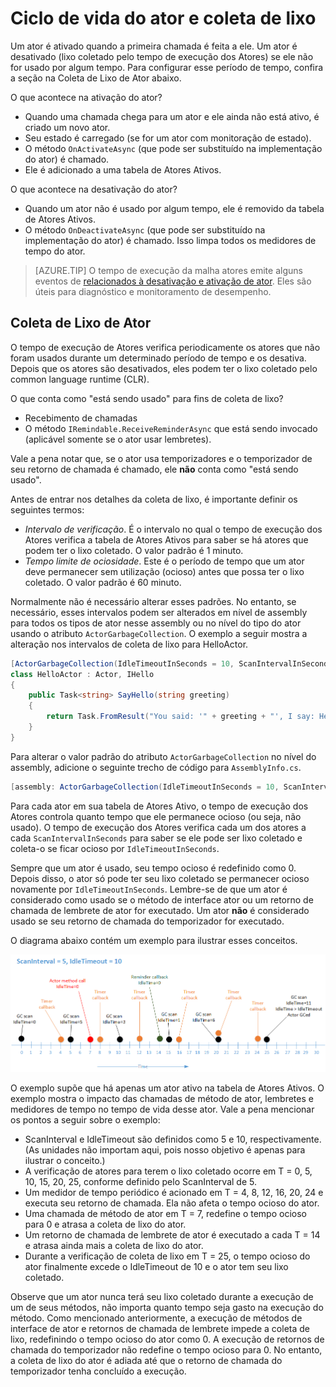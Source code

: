 <properties
   pageTitle="Ciclo de vida de Reliable Actors | Microsoft Azure"
   description="Explica o ciclo de vida e a coleta de lixo para Reliable Actors do Service Fabric"
   services="service-fabric"
   documentationCenter=".net"
   authors="myamanbh"
   manager="timlt"
   editor=""/>

<tags
   ms.service="service-fabric"
   ms.devlang="dotnet"
   ms.topic="article"
   ms.tgt_pltfrm="NA"
   ms.workload="NA"
   ms.date="03/15/2016"
   ms.author="amanbha"/>


# Ciclo de vida do ator e coleta de lixo
Um ator é ativado quando a primeira chamada é feita a ele. Um ator é desativado (lixo coletado pelo tempo de execução dos Atores) se ele não for usado por algum tempo. Para configurar esse período de tempo, confira a seção na Coleta de Lixo de Ator abaixo.

O que acontece na ativação do ator?

- Quando uma chamada chega para um ator e ele ainda não está ativo, é criado um novo ator.
- Seu estado é carregado (se for um ator com monitoração de estado).
- O método `OnActivateAsync` (que pode ser substituído na implementação do ator) é chamado.
- Ele é adicionado a uma tabela de Atores Ativos.

O que acontece na desativação do ator?

- Quando um ator não é usado por algum tempo, ele é removido da tabela de Atores Ativos.
- O método `OnDeactivateAsync` (que pode ser substituído na implementação do ator) é chamado. Isso limpa todos os medidores de tempo do ator.

> [AZURE.TIP] O tempo de execução da malha atores emite alguns eventos de [ relacionados à desativação e ativação de ator](service-fabric-reliable-actors-diagnostics.md#actor-activation-and-deactivation-events). Eles são úteis para diagnóstico e monitoramento de desempenho.

## Coleta de Lixo de Ator
O tempo de execução de Atores verifica periodicamente os atores que não foram usados durante um determinado período de tempo e os desativa. Depois que os atores são desativados, eles podem ter o lixo coletado pelo common language runtime (CLR).

O que conta como "está sendo usado" para fins de coleta de lixo?

- Recebimento de chamadas
- O método `IRemindable.ReceiveReminderAsync` que está sendo invocado (aplicável somente se o ator usar lembretes).

Vale a pena notar que, se o ator usa temporizadores e o temporizador de seu retorno de chamada é chamado, ele **não** conta como "está sendo usado".

Antes de entrar nos detalhes da coleta de lixo, é importante definir os seguintes termos:

- *Intervalo de verificação*. É o intervalo no qual o tempo de execução dos Atores verifica a tabela de Atores Ativos para saber se há atores que podem ter o lixo coletado. O valor padrão é 1 minuto.
- *Tempo limite de ociosidade*. Este é o período de tempo que um ator deve permanecer sem utilização (ocioso) antes que possa ter o lixo coletado. O valor padrão é 60 minuto.

Normalmente não é necessário alterar esses padrões. No entanto, se necessário, esses intervalos podem ser alterados em nível de assembly para todos os tipos de ator nesse assembly ou no nível do tipo do ator usando o atributo `ActorGarbageCollection`. O exemplo a seguir mostra a alteração nos intervalos de coleta de lixo para HelloActor.

```csharp
[ActorGarbageCollection(IdleTimeoutInSeconds = 10, ScanIntervalInSeconds = 2)]
class HelloActor : Actor, IHello
{
    public Task<string> SayHello(string greeting)
    {
        return Task.FromResult("You said: '" + greeting + "', I say: Hello Actors!");
    }
}
```

Para alterar o valor padrão do atributo `ActorGarbageCollection` no nível do assembly, adicione o seguinte trecho de código para `AssemblyInfo.cs`.

```csharp
[assembly: ActorGarbageCollection(IdleTimeoutInSeconds = 10, ScanIntervalInSeconds = 2)]
```

Para cada ator em sua tabela de Atores Ativo, o tempo de execução dos Atores controla quanto tempo que ele permanece ocioso (ou seja, não usado). O tempo de execução dos Atores verifica cada um dos atores a cada `ScanIntervalInSeconds` para saber se ele pode ser lixo coletado e coleta-o se ficar ocioso por `IdleTimeoutInSeconds`.

Sempre que um ator é usado, seu tempo ocioso é redefinido como 0. Depois disso, o ator só pode ter seu lixo coletado se permanecer ocioso novamente por `IdleTimeoutInSeconds`. Lembre-se de que um ator é considerado como usado se o método de interface ator ou um retorno de chamada de lembrete de ator for executado. Um ator **não** é considerado usado se seu retorno de chamada do temporizador for executado.

O diagrama abaixo contém um exemplo para ilustrar esses conceitos.

![Exemplo de tempo ocioso][1]

O exemplo supõe que há apenas um ator ativo na tabela de Atores Ativos. O exemplo mostra o impacto das chamadas de método de ator, lembretes e medidores de tempo no tempo de vida desse ator. Vale a pena mencionar os pontos a seguir sobre o exemplo:

- ScanInterval e IdleTimeout são definidos como 5 e 10, respectivamente. (As unidades não importam aqui, pois nosso objetivo é apenas para ilustrar o conceito.)
- A verificação de atores para terem o lixo coletado ocorre em T = 0, 5, 10, 15, 20, 25, conforme definido pelo ScanInterval de 5.
- Um medidor de tempo periódico é acionado em T = 4, 8, 12, 16, 20, 24 e executa seu retorno de chamada. Ela não afeta o tempo ocioso do ator.
- Uma chamada de método de ator em T = 7, redefine o tempo ocioso para 0 e atrasa a coleta de lixo do ator.
- Um retorno de chamada de lembrete de ator é executado a cada T = 14 e atrasa ainda mais a coleta de lixo do ator.
- Durante a verificação de coleta de lixo em T = 25, o tempo ocioso do ator finalmente excede o IdleTimeout de 10 e o ator tem seu lixo coletado.

Observe que um ator nunca terá seu lixo coletado durante a execução de um de seus métodos, não importa quanto tempo seja gasto na execução do método. Como mencionado anteriormente, a execução de métodos de interface de ator e retornos de chamada de lembrete impede a coleta de lixo, redefinindo o tempo ocioso do ator como 0. A execução de retornos de chamada do temporizador não redefine o tempo ocioso para 0. No entanto, a coleta de lixo do ator é adiada até que o retorno de chamada do temporizador tenha concluído a execução.

<!--Image references-->
[1]: ./media/service-fabric-reliable-actors-lifecycle/garbage-collection.png

<!---HONumber=AcomDC_0316_2016-->